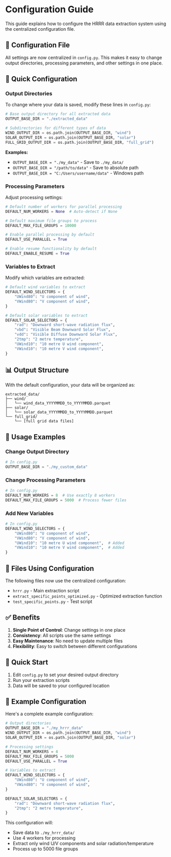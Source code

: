 # Configuration Guide

This guide explains how to configure the HRRR data extraction system using the centralized configuration file.

## 📁 Configuration File

All settings are now centralized in `config.py`. This makes it easy to change output directories, processing parameters, and other settings in one place.

## 🔧 Quick Configuration

### Output Directories

To change where your data is saved, modify these lines in `config.py`:

```python
# Base output directory for all extracted data
OUTPUT_BASE_DIR = "./extracted_data"

# Subdirectories for different types of data
WIND_OUTPUT_DIR = os.path.join(OUTPUT_BASE_DIR, "wind")
SOLAR_OUTPUT_DIR = os.path.join(OUTPUT_BASE_DIR, "solar")
FULL_GRID_OUTPUT_DIR = os.path.join(OUTPUT_BASE_DIR, "full_grid")
```

**Examples:**
- `OUTPUT_BASE_DIR = "./my_data"` - Save to `./my_data/`
- `OUTPUT_BASE_DIR = "/path/to/data"` - Save to absolute path
- `OUTPUT_BASE_DIR = "C:/Users/username/data"` - Windows path

### Processing Parameters

Adjust processing settings:

```python
# Default number of workers for parallel processing
DEFAULT_NUM_WORKERS = None  # Auto-detect if None

# Default maximum file groups to process
DEFAULT_MAX_FILE_GROUPS = 10000

# Enable parallel processing by default
DEFAULT_USE_PARALLEL = True

# Enable resume functionality by default
DEFAULT_ENABLE_RESUME = True
```

### Variables to Extract

Modify which variables are extracted:

```python
# Default wind variables to extract
DEFAULT_WIND_SELECTORS = {
    "UWind80": "U component of wind",
    "VWind80": "V component of wind",
}

# Default solar variables to extract
DEFAULT_SOLAR_SELECTORS = {
    "rad": "Downward short-wave radiation flux",
    "vbd": "Visible Beam Downward Solar Flux",
    "vdd": "Visible Diffuse Downward Solar Flux",
    "2tmp": "2 metre temperature",
    "UWind10": "10 metre U wind component",
    "VWind10": "10 metre V wind component",
}
```

## 📊 Output Structure

With the default configuration, your data will be organized as:

```
extracted_data/
├── wind/
│   └── wind_data_YYYYMMDD_to_YYYYMMDD.parquet
├── solar/
│   └── solar_data_YYYYMMDD_to_YYYYMMDD.parquet
└── full_grid/
    └── [full grid data files]
```

## 🚀 Usage Examples

### Change Output Directory

```python
# In config.py
OUTPUT_BASE_DIR = "./my_custom_data"
```

### Change Processing Parameters

```python
# In config.py
DEFAULT_NUM_WORKERS = 8  # Use exactly 8 workers
DEFAULT_MAX_FILE_GROUPS = 5000  # Process fewer files
```

### Add New Variables

```python
# In config.py
DEFAULT_WIND_SELECTORS = {
    "UWind80": "U component of wind",
    "VWind80": "V component of wind",
    "UWind10": "10 metre U wind component",  # Added
    "VWind10": "10 metre V wind component",  # Added
}
```

## 🔄 Files Using Configuration

The following files now use the centralized configuration:

- `hrrr.py` - Main extraction script
- `extract_specific_points_optimized.py` - Optimized extraction function
- `test_specific_points.py` - Test script

## ✅ Benefits

1. **Single Point of Control**: Change settings in one place
2. **Consistency**: All scripts use the same settings
3. **Easy Maintenance**: No need to update multiple files
4. **Flexibility**: Easy to switch between different configurations

## 🎯 Quick Start

1. Edit `config.py` to set your desired output directory
2. Run your extraction scripts
3. Data will be saved to your configured location

## 📝 Example Configuration

Here's a complete example configuration:

```python
# Output directories
OUTPUT_BASE_DIR = "./my_hrrr_data"
WIND_OUTPUT_DIR = os.path.join(OUTPUT_BASE_DIR, "wind")
SOLAR_OUTPUT_DIR = os.path.join(OUTPUT_BASE_DIR, "solar")

# Processing settings
DEFAULT_NUM_WORKERS = 4
DEFAULT_MAX_FILE_GROUPS = 5000
DEFAULT_USE_PARALLEL = True

# Variables to extract
DEFAULT_WIND_SELECTORS = {
    "UWind80": "U component of wind",
    "VWind80": "V component of wind",
}

DEFAULT_SOLAR_SELECTORS = {
    "rad": "Downward short-wave radiation flux",
    "2tmp": "2 metre temperature",
}
```

This configuration will:
- Save data to `./my_hrrr_data/`
- Use 4 workers for processing
- Extract only wind U/V components and solar radiation/temperature
- Process up to 5000 file groups 